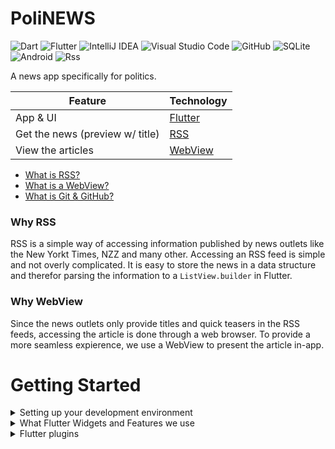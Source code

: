 # PoliNEWS
![Dart](https://img.shields.io/badge/dart-%230175C2.svg?style=for-the-badge&logo=dart&logoColor=white)
![Flutter](https://img.shields.io/badge/Flutter-%2302569B.svg?style=for-the-badge&logo=Flutter&logoColor=white)
![IntelliJ IDEA](https://img.shields.io/badge/IntelliJIDEA-000000.svg?style=for-the-badge&logo=intellij-idea&logoColor=white)
![Visual Studio Code](https://img.shields.io/badge/Visual%20Studio%20Code-0078d7.svg?style=for-the-badge&logo=visual-studio-code&logoColor=white)
![GitHub](https://img.shields.io/badge/github-%23121011.svg?style=for-the-badge&logo=github&logoColor=white)
![SQLite](https://img.shields.io/badge/sqlite-%2307405e.svg?style=for-the-badge&logo=sqlite&logoColor=white)
![Android](https://img.shields.io/badge/Android-3DDC84?style=for-the-badge&logo=android&logoColor=white)
![Rss](https://img.shields.io/badge/rss-F88900?style=for-the-badge&logo=rss&logoColor=white)

A news app specifically for politics.

|Feature                         | Technology                                               |
|--------------------------------|----------------------------------------------------------|
|App & UI                        | [Flutter](https://flutter.dev)                           |
|Get the news (preview w/ title) | [RSS](https://pub.dev/packages/dart_rss)                 |
| View the articles              | [WebView](https://pub.dev/packages/flutter_inappwebview) |

* [What is RSS?](https://jdmdigital.co/news/codex/rss-simplified/)
* [What is a WebView?](https://www.kirupa.com/apps/webview.htm)
* [What is Git & GitHub?](https://www.coderomeos.org/how-to-use-github-simple-github-tutorial-for-beginners)

### Why RSS
RSS is a simple way of accessing information published by news outlets like the New Yorkt Times, NZZ and many other. Accessing an RSS feed is simple and not overly complicated. It is easy to store the news in a data structure and therefor parsing the information to a ```ListView.builder``` in Flutter.

### Why WebView
Since the news outlets only provide titles and quick teasers in the RSS feeds, accessing the article is done through a web browser. To provide a more seamless expierence, we use a WebView to present the article in-app.

# Getting Started
<details>
  <summary>Setting up your development environment</summary>
  
  ## What software you need
  1. [Git](https://git-scm.com/) or [GitHub Desktop](https://desktop.github.com/) for sharing code and keeping track of features
      * [GitKraken](https://gitkraken.com) for a visual representation of commits
  2. Code Editor (IDE)
     * [Visual Studio Code](https://code.visualstudio.com)
     * [Android Studio](https://developer.android.com/studio/) or [JetBrains IntelliJ](https://www.jetbrains.com/idea/download/#section=windows) (Community Edition - free)
  3. [Flutter](https://flutter.dev) by Google
      * [Cookbook](https://flutter.dev/docs/cookbook) by Google for Flutter tutorials
</details>
<details>
  <summary>What Flutter Widgets and Features we use</summary>
  
  ## Widgets and Features
  1. FutureBuilder
      * The [FutureBuilder](https://api.flutter.dev/flutter/widgets/FutureBuilder-class.html) shows content as soon as a function returns it (simplified)
  2. CustomScrollView
      * The [CustomScrollView](https://api.flutter.dev/flutter/widgets/CustomScrollView-class.html) provides more options to customize the UI
  3. ListTile
      * The [ListTile](https://api.flutter.dev/flutter/material/ListTile-class.html) is a widget that provides a section for a title, subtitle and icons
 </details>
 <details>
  <summary>Flutter plugins</summary>
  
  ## Plugins
  1. WebFeed
      * The [WebFeed](https://pub.dev/packages/webfeed) plugin allows Flutter to parse (to process) information from a RSS feed
  2. WebView
      * The [WebView](https://pub.dev/packages/flutter_inappwebview) shows a website inside an app
 </details>
